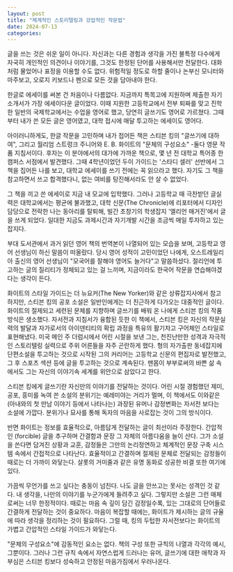 ```yaml
---
layout: post
title: "체계적인 스토리텔링과 강압적인 작문법"
date: 2024-07-13
categories: 
---
```



글을 쓰는 것은 쉬운 일이 아니다. 자신과는 다른 경험과 생각을 가진 불특정 다수에게 자국히 개인적인 의견이나 이야기를, 그것도 한정된 단어를 사용해서만 전달한다. 대화처럼 물었어나 표정을 이용할 수도 없다. 위험적일 정도로 하할 줄이나 논부신 모니터와 마주보고, 오로지 키보드나 펜으로 모든 것을 담아내야 한다.

한글로 에세이를 써본 건 처음이나 다름없다. 지금까지 특목고에 지원하며 제출한 자기소개서가 가장 에세이다운 글이었다. 이때 지원한 고등학교에서 전부 퇴짜를 맞고 진학한 일반의 국제학교에서는 수업을 영어로 했고, 당연히 글쓰기도 영어로 가르쳤다. 그때부터 내가 쓴 모든 글은 영어였고, 대학 접시에 매달 투고하는 에세이도 영어다.

아이러니하게도, 한글 작문을 고민하며 내가 접어든 책은 스티븐 킹의 "글쓰기에 대하여", 그리고 월리엄 스트렁크 주니어와 E. B. 화이트의 "문체의 구성요소" -둘다 영문 작품 지침서이다. 후자는 이 분야에서의 대가에 가까운 책으로, 몇 년 전 대학교 특어종 한 캠퍼스 서점에서 발견했다. 그때 4학년이었던 두이 가이드는 '스타디 셀러' 선반에서 그 책을 집어든 나를 보고, 대학교 에세이를 쓰기 전에는 꼭 읽으라고 했다. 자기도 그 책을 참고하면서 쓰고 합격했다니, 없는 여비를 탕진해서라도 안 살 수 없었다.

그 책을 끼고 쓴 에세이로 지금 내 모교에 입학했다. 그러나 고등학교 때 극찬받던 글실력은 대학교에서는 평균에 불과했고, 대학 신문(The Chronicle)에 리포터에서 디자인 담당으로 전락한 나는 동아리를 탈퇴해, 빌간 초창기의 학생잡지 '엘리언 매거진'에서 글을 쓰게 되었다. 일대한 지금도 과제시간과 자기개발 시간을 조금씩 매일 투자하고 있는 잡지다.

부대 도서관에서 과거 읽던 영어 책의 번역본이 나열되어 있는 모습을 보며, 고등학교 영어 선생님이 하신 말씀이 떠올랐다. 당시 영어 성적이 고민이었던 나에게, 오스트레일리아 출신의 영어 선생님이 "모국어를 잘해야 영어도 늘거다"고 말씀하셨다. 절리언에 투고하는 글의 질리티가 정체되고 있는 걸 느끼며, 지금이라도 한국어 작문을 연습해야겠다는 생각이 든다.

화이트의 스타일 가이드는 더 뉴요커(The New Yorker)와 같은 상류잡지사에서 참고하지만, 스티븐 킹의 공포 소설은 일반인에게는 더 친근하게 다가오는 대중적인 글이다. 화이트의 절제되고 세련된 문체를 지향하며 글쓰기를 배워 온 나에게 스티븐 킹의 작품 방식은 생소했다. 자서전과 지침서가 융합된 듯한 이 책에서, 스티븐 킹은 자신의 작문실력의 발달과 자가로서의 아이덴티티의 확립 과정을 특유의 활기차고 구어체인 스타일로 표현해냈다. 미국 메인 주 더럼시에서 어린 시절을 보낸 그는, 천진난만한 성격과 자극적인 스토리텔링 실력으로 주위 어른들을 자주 곤란하게 했다. 형의 자가출판 동네잡지에 단편소설을 투고하는 것으로 시작된 그의 커리어는 고등학교 신문의 편집자로 발전했고, 그 후 스포츠 섹션 등에 글을 투고하는 것으로 계속된다. 맨몸이 부부로써의 바쁜 삶 속에서도 그는 자신의 이야기속 세계를 위안으로 삼았다고 한다.

스티븐 킹에게 글쓰기란 자신만의 이야기를 전달하는 것이다. 어린 시절 경험했던 제미, 공포, 흥미를 녹여 쓴 소설의 분위기는 예레미야는 거리가 멀며, 이 책에서도 이와같은(아내와의 첫 만남 이야기 등에서 나타나는) 과장된 유머나 감정변화는 자서전 보다는 소설에 가깝다. 분위기나 묘사를 통해 독자의 마음을 사로잡는 것이 그의 방식이다.

반면 화이트는 정보를 효율적으로, 아름답게 전달하는 글이 최선이라 주장한다. 간압적인 (forcible) 글을 추구하며 간결함과 문장 그 자체의 아름다움을 늘이 산다. 그가 소설을 쓴다면 담겨진 상황과 교훈, 감정들은 그만의 논리정연하고 체계적인 문장 구축 시스템 속에서 간접적으로 나타난다. 효율적이고 간결하며 절제된 문체로 전달되는 감정들이 때로는 더 가까이 와닿는다. 살롯의 거미줄과 같은 유명 동화로 성공한 비결 또한 여기에 있다.

가끔씩 무언가를 쓰고 싶다는 충동이 넘친다. 나도 글을 안쓰고는 못사는 성격인 것 같다. 내 생각을, 나만의 이야기를 누군가에게 들려주고 싶다. 그렇지만 소설은 그런 매체로써는 너무 한정적이다. 때로는 마음 속 깊이 담긴 감정일수록, 있는 그대로의 단어들로 간결하게 전달하는 것이 중요하다. 마음이 복잡할 때에는, 화이트가 제시하는 글의 규율에 따라 생각을 정리하는 것이 필요하다. 그럴 때, 킹의 두텁한 자서전보다는 화이트의 가볍고 간압적인 스타일 가이드가 와닿는다.

"문체의 구성요소"에 감동적인 요소는 없다. 책의 구성 또한 규칙의 나열과 각각의 예시, 그뿐이다. 그러나 그런 규칙 속에서 자연스럽게 드러나는 유머, 글쓰기에 대한 애착과 자부심은 스티븐 킹보다 성숙하고 안정된 마음가짐에서 우러나온다.
